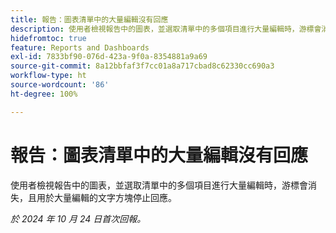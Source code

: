 ```yaml
---
title: 報告：圖表清單中的大量編輯沒有回應
description: 使用者檢視報告中的圖表，並選取清單中的多個項目進行大量編輯時，游標會消失，且用於大量編輯的文字方塊停止回應。
hidefromtoc: true
feature: Reports and Dashboards
exl-id: 7833bf90-076d-423a-9f0a-8354881a9a69
source-git-commit: 8a12bbfaf3f7cc01a8a717cbad8c62330cc690a3
workflow-type: ht
source-wordcount: '86'
ht-degree: 100%

---
```


# 報告：圖表清單中的大量編輯沒有回應

<!--
>[!NOTE]
>
>This issue was fixed on November 21, 2024.
-->

使用者檢視報告中的圖表，並選取清單中的多個項目進行大量編輯時，游標會消失，且用於大量編輯的文字方塊停止回應。

_於 2024 年 10 月 24 日首次回報。_

